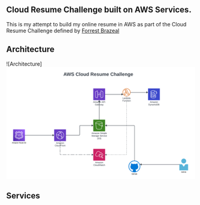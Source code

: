 ## Cloud Resume Challenge built on AWS Services. 

This is my attempt to build my online resume in AWS as part of the Cloud Resume Challenge defined by  <a href="https://cloudresumechallenge.dev/docs/the-challenge/aws/" target="_blank">  Forrest Brazeal</a>

## Architecture

![Architecture]<img src="img/CloudArchitecture.png"/>

## Services 